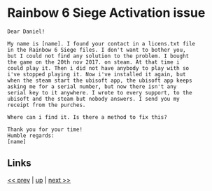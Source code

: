 # Rainbow 6 Siege Activation issue

    Dear Daniel!

    My name is [name]. I found your contact in a licens.txt file
    in the Rainbow 6 Siege files. I don't want to bother you,
    but I could not find any solution to the problem. I bought
    the game on the 20th nov 2017. on steam. At that time i
    could play it. Then i did not have anybody to play with so
    i've stopped playing it. Now i've installed it again, but
    when the steam start the ubisoft app, the ubisoft app keeps
    asking me for a serial number, but now there isn't any
    serial key to it anywhere. I wrote to every support, to the
    ubisoft and the steam but nobody answers. I send you my
    receipt from the purches.

    Where can i find it. Is there a method to fix this?

    Thank you for your time!
    Humble regards:
    [name]

## Links

[<< prev](2024-05-20.md) | [up](../) | [next >> ](2024-08-07.md)
